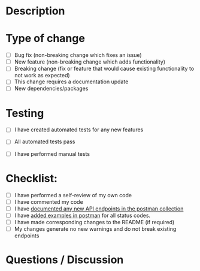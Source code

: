 # Description

<!-- 
Please include a summary of the change and which issue is fixed.
Please also include relevant motivation and context. This can be helped by linking to any related issue (ex: Fixes #1).
Be as detailed as possible and be sure to indicate how this change will effect downstream users.

Also list any new dependencies/packages that are required for this change.

Example:
=======================
### Added status codes

Requests will now respond with the appropriate status code instead of returning a 200 OK on all requests. Specifically this applies to requests made to: `some_endpoint`
which has a `403 Unauthorized` response, as well as a `401 Bad Request`.
=======================
-->

# Type of change

<!-- Please select options that are relevant. -->

- [ ] Bug fix (non-breaking change which fixes an issue)
- [ ] New feature (non-breaking change which adds functionality)
- [ ] Breaking change (fix or feature that would cause existing functionality to not work as expected)
- [ ] This change requires a documentation update
- [ ] New dependencies/packages

# Testing

<!-- Describe the tests that you ran to verify your changes -->

- [ ] I have created automated tests for any new features
- [ ] All automated tests pass
- [ ] I have performed manual tests


# Checklist:

<!-- Please make sure the following have been performed. -->
<!-- If they have not yet been performed, leave them unchecked (and/or) title your PR with "WIP: ". -->

- [ ] I have performed a self-review of my own code
- [ ] I have commented my code
- [ ] I have [documented any new API endpoints in the postman collection](https://learning.postman.com/docs/postman/api-documentation/documenting-your-api/#documenting-an-existing-collection)
- [ ] I have [added examples in postman](https://blog.postman.com/2017/05/17/mock-responses-in-postman-by-using-examples/) for all status codes.
- [ ] I have made corresponding changes to the README (if required)
- [ ] My changes generate no new warnings and do not break existing endpoints

# Questions / Discussion

<!-- Any questions you are still wondering about or discussions to be had about the changes.
You can also include specific areas/files you would like reviewed or commented on. -->